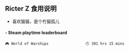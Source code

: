 ## Ricter Z 食用说明
- 喜欢猫猫，是个冇猫孤儿

<!-- steam-box start -->
#### - Steam playtime leaderboard
```text
🎮 World of Warships                 🕘 301 hrs 15 mins
```
<!-- Powered by https://github.com/YouEclipse/steam-box . -->
<!-- steam-box end -->
